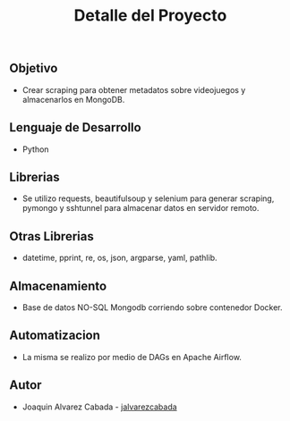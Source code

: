 <div align="center">
  <h1>Detalle del Proyecto</h1>
</div>
<br>
<p>

  ## Objetivo 
   - Crear scraping para obtener metadatos sobre videojuegos y almacenarlos en MongoDB.

  ## Lenguaje de Desarrollo 
   - Python

  ## Librerias 
  - Se utilizo requests, beautifulsoup y selenium para generar scraping, pymongo y sshtunnel para almacenar datos en servidor remoto.

  ## Otras Librerias
  - datetime, pprint, re, os, json, argparse, yaml, pathlib.

  ## Almacenamiento 
  - Base de datos NO-SQL Mongodb corriendo sobre contenedor Docker.

  ## Automatizacion
  - La misma se realizo por medio de DAGs en Apache Airflow.

  ## Autor

  - Joaquin Alvarez Cabada - [jalvarezcabada](https://github.com/jalvarezcabada)
</p>
<div align="center">
